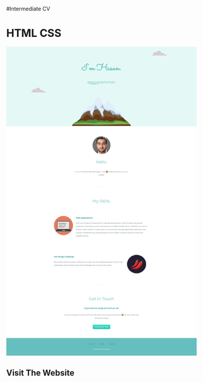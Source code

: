 #Intermediate CV
<h1>HTML CSS</h1>
<img src="images/Personal Website Part 3.png" alt="Hasan Hammoudah">
<h2>Visit The Website</h2>
